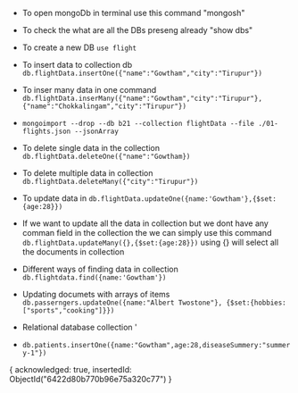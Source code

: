 - To open mongoDb in terminal use this command "mongosh"
- To check the what are all the DBs preseng already "show dbs"
- To create a new DB `use flight`
  
- To insert data to collection db `db.flightData.insertOne({"name":"Gowtham","city":"Tirupur"})`
  
- To inser many data in one command `db.flightData.inserMany({"name":"Gowtham","city":"Tirupur"},{"name":"Chokkalingam","city":"Tirupur"})`
- `mongoimport --drop --db b21 --collection flightData --file ./01-flights.json --jsonArray`

- To delete single  data in the collection `db.flightData.deleteOne({"name":"Gowtham})`
- To delete multiple data in collection `db.flightData.deleteMany({"city":"Tirupur"})`

- To update data in `db.flightData.updateOne({name:'Gowtham'},{$set:{age:28}})`
- If we want to update all the data in collection but we dont have any comman field in the collection the we can simply use this command `db.flightData.updateMany({},{$set:{age:28}})` using {} will select all the documents in collection 

- Different ways of finding data in collection `db.flightdata.find({name:'Gowtham'})`


- Updating documets with arrays of items `db.passerngers.updateOne({name:"Albert Twostone"}, {$set:{hobbies:["sports","cooking"]}})`


- Relational database collection '
-  `db.patients.insertOne({name:"Gowtham",age:28,diseaseSummery:"summery-1"})`

{
  acknowledged: true,
  insertedId: ObjectId("6422d80b770b96e75a320c77")
}